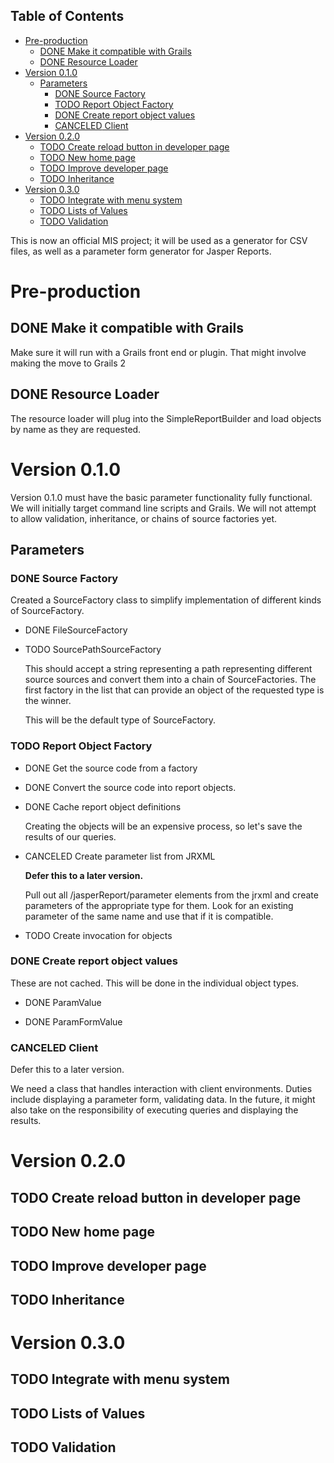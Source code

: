<div id="table-of-contents">
<h2>Table of Contents</h2>
<div id="text-table-of-contents">
<ul>
<li><a href="#sec-1">Pre-production</a>
<ul>
<li><a href="#sec-1-1"><span class="todo DONE">DONE</span> Make it compatible with Grails</a></li>
<li><a href="#sec-1-2"><span class="todo DONE">DONE</span> Resource Loader</a></li>
</ul>
</li>
<li><a href="#sec-2">Version 0.1.0</a>
<ul>
<li><a href="#sec-2-1">Parameters</a>
<ul>
<li><a href="#sec-2-1-1"><span class="todo DONE">DONE</span> Source Factory</a></li>
<li><a href="#sec-2-1-2"><span class="todo TODO">TODO</span> Report Object Factory</a></li>
<li><a href="#sec-2-1-3"><span class="todo DONE">DONE</span> Create report object values</a></li>
<li><a href="#sec-2-1-4"><span class="done CANCELED">CANCELED</span> Client</a></li>
</ul>
</li>
</ul>
</li>
<li><a href="#sec-3">Version 0.2.0</a>
<ul>
<li><a href="#sec-3-1"><span class="todo TODO">TODO</span> Create reload button in developer page</a></li>
<li><a href="#sec-3-2"><span class="todo TODO">TODO</span> New home page</a></li>
<li><a href="#sec-3-3"><span class="todo TODO">TODO</span> Improve developer page</a></li>
<li><a href="#sec-3-4"><span class="todo TODO">TODO</span> Inheritance</a></li>
</ul>
</li>
<li><a href="#sec-4">Version 0.3.0</a>
<ul>
<li><a href="#sec-4-1"><span class="todo TODO">TODO</span> Integrate with menu system</a></li>
<li><a href="#sec-4-2"><span class="todo TODO">TODO</span> Lists of Values</a></li>
<li><a href="#sec-4-3"><span class="todo TODO">TODO</span> Validation</a></li>
</ul>
</li>
</ul>
</div>
</div>

This is now an official MIS project; it will be used as a generator for CSV files, as well as a parameter form generator for Jasper Reports.

# Pre-production

## DONE Make it compatible with Grails

Make sure it will run with a Grails front end or plugin.  That might involve making the move to Grails 2

## DONE Resource Loader

The resource loader will plug into the SimpleReportBuilder and load objects by name as they are requested.

# Version 0.1.0

  Version 0.1.0 must have the basic parameter functionality fully functional.  We will initially target command line scripts and Grails.
We will not attempt to allow validation, inheritance, or chains of source factories yet.

## Parameters

### DONE Source Factory

Created a SourceFactory class to simplify implementation of different kinds of SourceFactory.

-   DONE FileSourceFactory

-   TODO SourcePathSourceFactory

    This should accept a string representing a path representing different source sources and convert them into a chain of SourceFactories.  The first factory in the list that can provide an object of the requested type is the winner.  
    
    This will be the default type of SourceFactory.

### TODO Report Object Factory

-   DONE Get the source code from a factory

-   DONE Convert the source code into report objects.

-   DONE Cache report object definitions

    Creating the objects will be an expensive process, so let's save the results of our queries.

-   CANCELED Create parameter list from JRXML

    **Defer this to a later version.**
    
    Pull out all /jasperReport/parameter elements from the jrxml and create parameters of the appropriate type for them.  Look for an existing parameter of the same name and use that if it is compatible.

-   TODO Create invocation for objects

### DONE Create report object values

These are not cached.  This will be done in the individual object types.

-   DONE ParamValue

-   DONE ParamFormValue

### CANCELED Client

Defer this to a later version.

We need a class that handles interaction with client environments.  Duties include displaying a parameter form, validating data.  In the future, it might also take on the responsibility of executing queries and displaying the results.

# Version 0.2.0

## TODO Create reload button in developer page

## TODO New home page

## TODO Improve developer page

## TODO Inheritance

# Version 0.3.0

## TODO Integrate with menu system

## TODO Lists of Values

## TODO Validation
